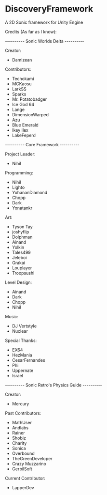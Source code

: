 # DiscoveryFramework
 A 2D Sonic framework for Unity Engine

Credits (As far as I know):

---------- Sonic Worlds Delta ----------

Creator:
- Damizean

Contributors:
- Techokami
- MCKaosu
- LarkSS
- Sparks
- Mr. Potatobadger
- Ice God 64
- Lange
- DimensionWarped
- Azu
- Blue Emerald
- Ikey Ilex
- LakeFeperd

---------- Core Framework ----------

Project Leader:
- Nihil

Programming:
- Nihil
- Lighto
- YohananDiamond
- Chopp
- Dark
- Yonatankr

Art:
- Tyson Tay
- joshyflip
- Dolphman
- Ainand
- Yolkin
- Tales499
- Jeleboi
- Grakai
- Louplayer
- Troopsushi

Level Design:
- Ainand
- Dark
- Chopp
- Nihil

Music:
- DJ Vertstyle
- Nuclear

Special Thanks:
- EX64
- HezMania
- CesarFernandes
- Phi
- Uppernate
- Israel

---------- Sonic Retro's Physics Guide ----------

Creator:
- Mercury

Past Contributors:
- MathUser
- Andlabs
- Rainer
- Shobiz
- Charity
- Sonica
- Overbound
- TheGreenDeveloper
- Crazy Muzzarino
- GerbilSoft

Current Contributor:
- LapperDev

